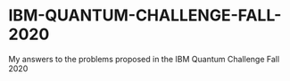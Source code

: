 # IBM-QUANTUM-CHALLENGE-FALL-2020
My answers to the problems proposed in the IBM Quantum Challenge Fall 2020
